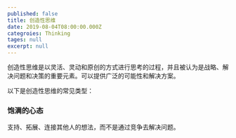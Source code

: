 ```yaml
---
published: false
title: 创造性思维
date: 2019-08-04T08:00:00.000Z
categroies: Thinking
tages: null
excerpt: null
---
```

创造性思维是以灵活、灵动和原创的方式进行思考的过程，并且被认为是战略、解决问题和决策的重要元素。可以提供广泛的可能性和解决方案。

以下是创造性思维的常见类型：

### 饱满的心态

支持、拓展、连接其他人的想法，而不是通过竞争去解决问题。


